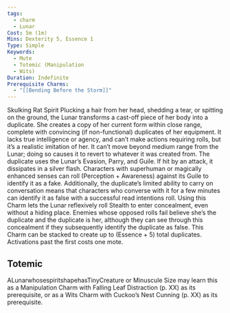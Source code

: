 ```yaml
---
tags:
  - charm
  - Lunar
Cost: 5m (1m)
Mins: Dexterity 5, Essence 1
Type: Simple
Keywords:
  - Mute
  - Totemic (Manipulation
  - Wits)
Duration: Indefinite
Prerequisite Charms:
  - "[[Bending Before the Storm]]"
---
```

Skulking Rat Spirit Plucking a hair from her head, shedding a tear, or spitting on the ground, the Lunar transforms a cast-off piece of her body into a duplicate. She creates a copy of her current form within close range, complete with convincing (if non-functional) duplicates of her equipment. It lacks true intelligence or agency, and can’t make actions requiring rolls, but it’s a realistic imitation of her. It can’t move beyond medium range from the Lunar; doing so causes it to revert to whatever it was created from. The duplicate uses the Lunar’s Evasion, Parry, and Guile. If hit by an attack, it dissipates in a silver flash. Characters with superhuman or magically enhanced senses can roll (Perception + Awareness) against its Guile to identify it as a fake. Additionally, the duplicate’s limited ability to carry on conversation means that characters who converse with it for a few minutes can identify it as false with a successful read intentions roll. Using this Charm lets the Lunar reflexively roll Stealth to enter concealment, even without a hiding place. Enemies whose opposed rolls fail believe she’s the duplicate and the duplicate is her, although they can see through this concealment if they subsequently identify the duplicate as false. This Charm can be stacked to create up to (Essence + 5) total duplicates. Activations past the first costs one mote. 
## Totemic 

ALunarwhosespiritshapehasTinyCreature or Minuscule Size may learn this as a Manipulation Charm with Falling Leaf Distraction (p. XX) as its prerequisite, or as a Wits Charm with Cuckoo’s Nest Cunning (p. XX) as its prerequisite.